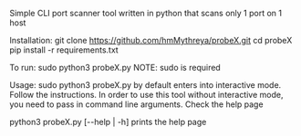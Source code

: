 Simple CLI port scanner tool written in python that scans only 1 port on 1 host

Installation:
git clone https://github.com/hmMythreya/probeX.git
cd probeX
pip install -r requirements.txt

To run:
sudo python3 probeX.py
NOTE: sudo is required

Usage:
sudo python3 probeX.py by default enters into interactive mode. Follow the instructions. In order to use this tool without interactive mode, you need to pass in command line arguments. Check the help page

python3 probeX.py [--help | -h] prints the help page
